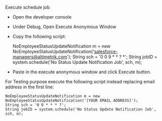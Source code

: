 Execute schedule job

- Open the developer console
- Under Debug, Open Execute Anonymous Window
- Copy the following script:

    NoEmployeeStatusUpdateNotification m = new NoEmployeeStatusUpdateNotification('salesforce-managers@altimetrik.com');
    String sch = '0 0 9 * * ? *';
    String jobID = system.schedule('No Status Update Notification Job', sch, m);

- Paste in the execute anonymous window and click Execute button.


For Testing purpose execute the following script instead replacing email address in the first line:

    NoEmployeeStatusUpdateNotification m = new NoEmployeeStatusUpdateNotification('[YOUR EMAIL ADDRESS]');
    String sch = '0 0 * * * ?';
    String jobID = system.schedule('No Status Update Notification Job', sch, m);